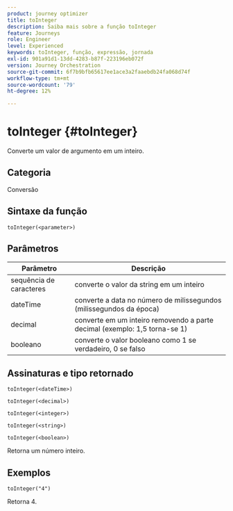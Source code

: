 ```yaml
---
product: journey optimizer
title: toInteger
description: Saiba mais sobre a função toInteger
feature: Journeys
role: Engineer
level: Experienced
keywords: toInteger, função, expressão, jornada
exl-id: 901a91d1-13dd-4283-b87f-223196eb072f
version: Journey Orchestration
source-git-commit: 6f7b9bfb65617ee1ace3a2faaebdb24fa068d74f
workflow-type: tm+mt
source-wordcount: '79'
ht-degree: 12%

---
```


# toInteger {#toInteger}

Converte um valor de argumento em um inteiro.

## Categoria

Conversão

## Sintaxe da função

`toInteger(<parameter>)`

## Parâmetros

| Parâmetro | Descrição |
|--- |--- |
| sequência de caracteres | converte o valor da string em um inteiro |
| dateTime | converte a data no número de milissegundos (milissegundos da época) |
| decimal | converte em um inteiro removendo a parte decimal (exemplo: 1,5 torna-se 1) |
| booleano | converte o valor booleano como 1 se verdadeiro, 0 se falso |

## Assinaturas e tipo retornado

`toInteger(<dateTime>)`

`toInteger(<decimal>)`

`toInteger(<integer>)`

`toInteger(<string>)`

`toInteger(<boolean>)`

Retorna um número inteiro.

## Exemplos

`toInteger("4")`

Retorna 4.
